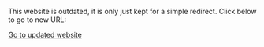 This website is outdated, it is only just kept for a simple redirect.
Click below to go to new URL:

[Go to updated website](https://gvbmod.vercel.app)

